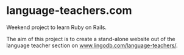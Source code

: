 language-teachers.com
=====================

Weekend project to learn Ruby on Rails.

The aim of this project is to create a stand-alone website out of the language teacher section on www.lingodb.com/language-teachers/.
